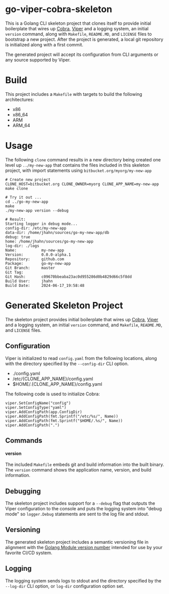 # go-viper-cobra-skeleton

This is a Golang CLI skeleton project that clones itself to provide initial boilerplate that wires up [Cobra](https://github.com/spf13/cobra), [Viper](https://github.com/spf13/viper) and a logging system, an initial `version` command, along with `Makefile`, `README.MD`, and `LICENSE` files to bootstrap a new project. After the project is generated, a local git repository is initialized along with a first commit.

The generated project will accept its configuration from CLI arguments or any source supported by Viper.


# Build

This project includes a `Makefile` with targets to build the following architectures:

- x86
- x86_64
- ARM
- ARM_64


# Usage

The following `clone` command results in a new directory being created one level up `../my-new-app` that contains the files included in this skeleton project, with import statements using `bitbucket.org/myorg/my-new-app`

    # Create new project
    CLONE_HOST=bitbucket.org CLONE_OWNER=myorg CLONE_APP_NAME=my-new-app make clone

    # Try it out ...
    cd ../go-my-new-app
    make
    ./my-new-app version --debug

    # Result:
    Starting logger in debug mode...
    config-dir: /etc/my-new-app
    data-dir: /home/jhahn/sources/go-my-new-app/db
    debug: true
    home: /home/jhahn/sources/go-my-new-app
    log-dir: ./logs
    Name:			my-new-app
    Version:		0.0.0-alpha.1
    Repository:		github.com
    Package:		go-my-new-app
    Git Branch:		master
    Git Tag:		
    Git Hash:		c09670bbeaba23ac0d955286d0b4829d66c5f8dd
    Build User:		jhahn
    Build Date:		2024-06-17_19:58:48

# Generated Skeleton Project

The skeleton project provides initial boilerplate that wires up [Cobra](https://github.com/spf13/cobra), [Viper](https://github.com/spf13/viper) and a logging system, an initial `version` command, and `Makefile`, `README.MD`, and `LICENSE` files.

## Configuration

Viper is initialized to read `config.yaml` from the following locations, along with the directory specified by the `--config-dir` CLI option.

- ./config.yaml
- /etc/{CLONE_APP_NAME}/config.yaml
- $HOME/.{CLONE_APP_NAME}/config.yaml

The following code is used to initialize Cobra:

```
viper.SetConfigName("config")
viper.SetConfigType("yaml")
viper.AddConfigPath(app.ConfigDir)
viper.AddConfigPath(fmt.Sprintf("/etc/%s/", Name))
viper.AddConfigPath(fmt.Sprintf("$HOME/.%s/", Name))
viper.AddConfigPath(".")
```

## Commands

#### version

The included `Makefile` embeds git and build information into the built binary. The `version` command shows the application name, version, and build information.

## Debugging

The skeleton project includes support for a `--debug` flag that outputs the Viper configuration to the console and puts the logging system into "debug mode" so `logger.Debug` statements are sent to the log file and stdout.

## Versioning

The generated skeleton project includes a semantic versioning file in alignment with the [Golang Module version number](https://go.dev/doc/modules/version-numbers) intended for use by your favorite CI/CD system.

## Logging

The logging system sends logs to stdout and the directory specified by the `--log-dir` CLI option, or `log-dir` configuration option set.
